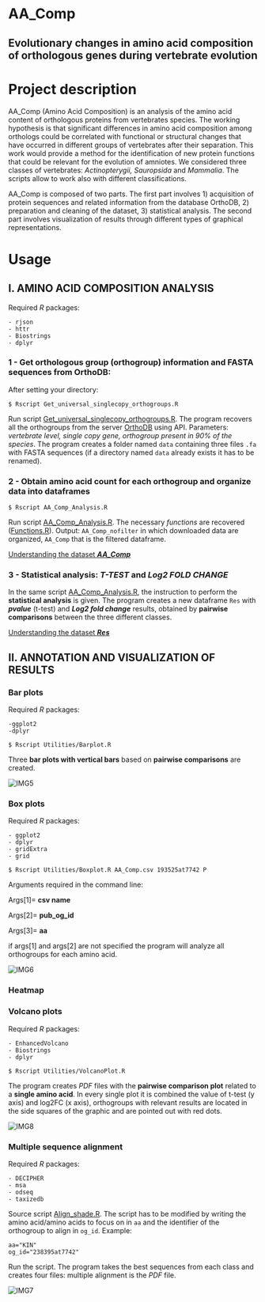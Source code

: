 # AA_Comp
## Evolutionary changes in amino acid composition of orthologous genes during vertebrate evolution

# Project description
AA_Comp (Amino Acid Composition) is an analysis of the amino acid content of orthologous proteins from vertebrates species. The working hypothesis is that significant differences in amino acid composition among orthologs could be correlated with functional or structural changes that have occurred in different groups of vertebrates after their separation. This work would provide a method for the identification of new protein functions that could be relevant for the evolution of amniotes. We considered three classes of vertebrates: *Actinopterygii, Sauropsida* and *Mammalia*. The scripts allow to work also with different classifications.

AA_Comp is composed of two parts. The first part involves 1) acquisition of protein sequences and related information from the database OrthoDB, 2) preparation and cleaning of the dataset, 3) statistical analysis. The second part involves visualization of results through different types of graphical representations.

# Usage

## I. AMINO ACID COMPOSITION ANALYSIS

Required *R* packages:
```
- rjson
- httr
- Biostrings
- dplyr
```
### 1 - Get orthologous group (orthogroup) information and FASTA sequences from OrthoDB:
After setting your directory: 
```
$ Rscript Get_universal_singlecopy_orthogroups.R
```
Run script [Get_universal_singlecopy_orthogroups.R](https://github.com/Percud/AA_Comp/blob/master/Get_universal_singlecopy_orthogroups.R).
The program recovers all the orthogroups from the server [OrthoDB](https://www.orthodb.org/) using API. 
Parameters: *vertebrate level, single copy gene, orthogroup present in 90% of the species*. 
The program creates a folder named `data` containing three files `.fa` with FASTA sequences (if a directory named `data` already exists it has to be renamed).

### 2 - Obtain amino acid count for each orthogroup and organize data into dataframes
```
$ Rscript AA_Comp_Analysis.R
```
Run script [AA_Comp_Analysis.R](https://github.com/Percud/AA_Comp/blob/master/AA_Comp_Analysis.R).
The necessary *functions* are recovered ([Functions.R](https://github.com/Percud/AA_Comp/blob/master/Functions.R)). Output: `AA_Comp_nofilter` in which  downloaded data are organized, `AA_Comp` that is the filtered dataframe.

[Understanding the dataset ***AA_Comp***](https://github.com/Percud/AA_Comp/blob/master/Results/UNDERSTANDING%20THE%20DATASET%20AA_Comp.md)

### 3 - Statistical analysis: ***T-TEST*** and ***Log2 FOLD CHANGE***
In the same script [AA_Comp_Analysis.R](https://github.com/Percud/AA_Comp/blob/master/AA_Comp_Analysis.R), the instruction to perform the **statistical analysis** is given. 
The program creates a new dataframe `Res` with ***pvalue*** (t-test) and ***Log2 fold change*** results, obtained by **pairwise comparisons** between the three different classes.

[Understanding the dataset ***Res***](https://github.com/Percud/AA_Comp/blob/master/Results/UNDERSTANDING%20THE%20DATASET%20Res.md)

## II. ANNOTATION AND VISUALIZATION OF RESULTS
### Bar plots
Required *R* packages:
```
-ggplot2
-dplyr
```
```
$ Rscript Utilities/Barplot.R
```
Three **bar plots with vertical bars** based on **pairwise comparisons** are created.

![IMG5](./Images/Barplot.jpg)

### Box plots ### 
Required *R* packages: 
```
- ggplot2
- dplyr
- gridExtra
- grid
```
```
$ Rscript Utilities/Boxplot.R AA_Comp.csv 193525at7742 P
```
Arguments required in the command line:

Args[1]= **csv name**

Args[2]= **pub_og_id**

Args[3]= **aa**

if args[1] and args[2] are not specified the program will analyze all orthogroups for each amino acid.

![IMG6](./Images/box.png)

### Heatmap

### Volcano plots
Required *R* packages: 
```
- EnhancedVolcano
- Biostrings
- dplyr
```
```
$ Rscript Utilities/VolcanoPlot.R
```

The program creates *PDF* files with the **pairwise comparison plot** related to a **single amino acid**.
In every single plot it is combined the value of t-test (y axis) and log2FC (x axis), orthogroups with relevant results are located in the side squares of the graphic and are pointed out with red dots.

![IMG8](./Images/volcano.png)

### Multiple sequence alignment
Required *R* packages: 
```
- DECIPHER
- msa
- odseq
- taxizedb
```
Source script [Align_shade.R](https://github.com/Percud/AA_Comp/blob/master/Utilities/Align_shade.R). The script has to be modified by writing the amino acid/amino acids to focus on in `aa` and the identifier of the orthogroup to align in `og_id`. Example: 
```
aa="KIN"
og_id="238395at7742"
```
Run the script. The program takes the best sequences from each class and creates four files: multiple alignment is the *PDF* file.

![IMG7](./Images/align.png)










